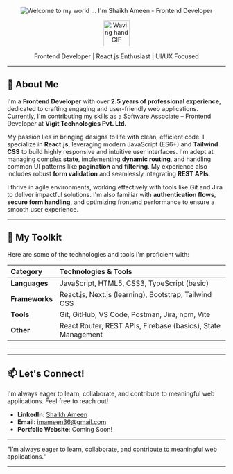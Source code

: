 <p align="center">
  <img src="https://i.ibb.co/msmtpZs/Gemini-Generated-Image-xn5nixn5nixn5nix.png" alt="Welcome to my world ... I'm Shaikh Ameen - Frontend Developer" /> 
</p>

<p align="center">
  <img src="https://media.giphy.com/media/LmNwrBhejkK9xbsQYJ/giphy.gif" width="60" alt="Waving hand GIF" />
</p>
<p align="center">Frontend Developer | React.js Enthusiast | UI/UX Focused </p>

---

## 🌟 About Me

I'm a **Frontend Developer** with over **2.5 years of professional experience**, dedicated to crafting engaging and user-friendly web applications. Currently, I'm contributing my skills as a Software Associate – Frontend Developer at **Vigit Technologies Pvt. Ltd.**

My passion lies in bringing designs to life with clean, efficient code. I specialize in **React.js**, leveraging modern JavaScript (ES6+) and **Tailwind CSS** to build highly responsive and intuitive user interfaces. I'm adept at managing complex **state**, implementing **dynamic routing**, and handling common UI patterns like **pagination** and **filtering**. My experience also includes robust **form validation** and seamlessly integrating **REST APIs**.

I thrive in agile environments, working effectively with tools like Git and Jira to deliver impactful solutions. I'm also familiar with **authentication flows**, **secure form handling**, and optimizing frontend performance to ensure a smooth user experience.

---

## 🚀 My Toolkit

Here are some of the technologies and tools I'm proficient with:

| Category     | Technologies & Tools                                       |
| :----------- | :--------------------------------------------------------- |
| **Languages** | JavaScript, HTML5, CSS3, TypeScript (basic)                |
| **Frameworks** | React.js, Next.js (learning), Bootstrap, Tailwind CSS      |
| **Tools** | Git, GitHub, VS Code, Postman, Jira, npm, Vite             |
| **Other** | React Router, REST APIs, Firebase (basics), State Management |

---



---

## 📫 Let's Connect!

I'm always eager to learn, collaborate, and contribute to meaningful web applications. Feel free to reach out!

* **LinkedIn**: [Shaikh Ameen](https://www.linkedin.com/in/ameen-shaikh-972b2b233/)
* **Email**: imameen36@gmail.com
* **Portfolio Website**: Coming Soon!

---

"I’m always eager to learn, collaborate, and contribute to meaningful web applications."

---
